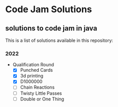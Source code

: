 # Code Jam Solutions

## solutions to code jam in java

This is a list of solutions available in this repository:

### 2022
- Qualification Round
  -[x] Punched Cards
  -[x] 3d printing
  -[x] D1000000
  -[ ] Chain Reactions
  -[ ] Twisty Little Passes
  -[ ] Double or One Thing